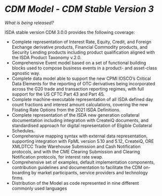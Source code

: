 # *CDM Model - CDM Stable Version 3*

_What is being released?_

ISDA stable version CDM 3.0.0 provides the following coverage:

- Complete representation of Interest Rate, Equity, Credit, and Foreign Exchange derivative products, Financial Commodity products, and Security Lending products including product qualification aligned with the ISDA Product Taxonomy v.2.0.
- Comprehensive Event model based on a set of functional building blocks used to compose business events in a product- and asset-class agnostic way.
- Complete data model able to support the new CPMI IOSCO’s Critical Data Elements for the reporting of OTC derivatives being incorporated across the G20 trade and transaction reporting regimes, with full support for the US CFTC Part 43 and Part 45.
- Complete machine-executable representation of all ISDA defined day count fractions and interest amount calculations, covering the new Floating Rate Options from the 2021 ISDA Definitions.
- Complete representation of the ISDA new generation collateral documentation including integration with CreateiQ documents, and standardised approach for digital representation of Eligible Collateral Schedules.
- Comprehensive mapping syntax with external data representation, supporting integration with FpML version 5.10 and 5.12, CreateiQ, ORE XMLDTCC Trade Warehouse Submission and Cash Notification protocols, and with the CME Clearing Submission and Clearing Notification protocols, for interest rate swap.
- Comprehensive set of examples, default implementation components, contribution guidelines and documentation to facilitate the CDM on-boarding by market participants, service providers and technology firms.
- Distribution of the Model as code represented in nine different commonly used languages